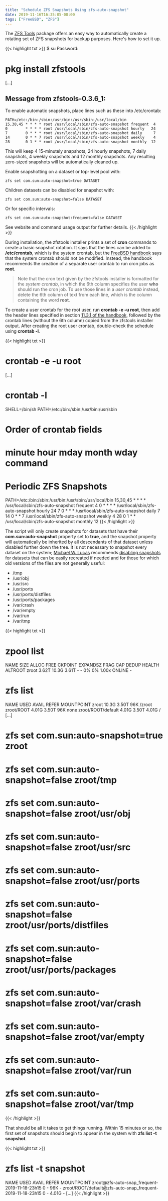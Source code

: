 ```yaml
---
title: "Schedule ZFS Snapshots Using zfs-auto-snapshot"
date: 2019-11-16T16:35:05-08:00
tags: ["FreeBSD", "ZFS"]
---
```


The [ZFS Tools](https://github.com/bdrewery/zfstools) package offers an easy way to automatically create a rotating set of ZFS snapshots for backup purposes.
Here's how to set it up.

<!--more-->

{{< highlight txt >}}
$ su
Password:

# pkg install zfstools
[...]

Message from zfstools-0.3.6_1:
--
To enable automatic snapshots, place lines such as these into /etc/crontab:

    PATH=/etc:/bin:/sbin:/usr/bin:/usr/sbin:/usr/local/bin
    15,30,45 * * * * root /usr/local/sbin/zfs-auto-snapshot frequent  4
    0        * * * * root /usr/local/sbin/zfs-auto-snapshot hourly   24
    7        0 * * * root /usr/local/sbin/zfs-auto-snapshot daily     7
    14       0 * * 7 root /usr/local/sbin/zfs-auto-snapshot weekly    4
    28       0 1 * * root /usr/local/sbin/zfs-auto-snapshot monthly  12

This will keep 4 15-minutely snapshots, 24 hourly snapshots, 7 daily snapshots,
4 weekly snapshots and 12 monthly snapshots. Any resulting zero-sized snapshots
will be automatically cleaned up.

Enable snapshotting on a dataset or top-level pool with:

    zfs set com.sun:auto-snapshot=true DATASET

Children datasets can be disabled for snapshot with:

    zfs set com.sun:auto-snapshot=false DATASET

Or for specific intervals:

    zfs set com.sun:auto-snapshot:frequent=false DATASET

See website and command usage output for further details.
{{< /highlight >}}

During installation, the zfstools installer prints a set of **cron** commands to create a basic snapshot rotation.
It says that the lines can be added to **/etc/crontab**, which is the system crontab, but the 
[FreeBSD handbook](https://www.freebsd.org/doc/handbook/configtuning-cron.html) says that the system crontab should not be modified.
Instead, the handbook recommends the creation of a separate user crontab to run cron jobs as **root**.

> Note that the cron text given by the zfstools installer is formatted for the *system crontab*, in which the 6th column specifies the user **who** should run the cron job.
To use those lines in a *user crontab* instead, delete the 6th column of text from each line, which is the column containing the word **root**.

To create a user crontab for the root user, run **crontab -e -u root**, then add the header lines specified in section
[11.3.1 of the handbook](https://www.freebsd.org/doc/handbook/configtuning-cron.html),
followed by the crontab lines (without the 6th column) copied from the zfstools installer output.
After creating the root user crontab, double-check the schedule using **crontab -l**.

{{< highlight txt >}}
# crontab -e -u root
[...]

# crontab -l
SHELL=/bin/sh
PATH=/etc:/bin:/sbin:/usr/bin:/usr/sbin

# Order of crontab fields
# minute hour mday month wday command

# Periodic ZFS Snapshots
PATH=/etc:/bin:/sbin:/usr/bin:/usr/sbin:/usr/local/bin
15,30,45 *    *    *     *    /usr/local/sbin/zfs-auto-snapshot frequent  4
0        *    *    *     *    /usr/local/sbin/zfs-auto-snapshot hourly   24
7        0    *    *     *    /usr/local/sbin/zfs-auto-snapshot daily     7
14       0    *    *     7    /usr/local/sbin/zfs-auto-snapshot weekly    4
28       0    1    *     *    /usr/local/sbin/zfs-auto-snapshot monthly  12
{{< /highlight >}}

The script will only create snapshots for datasets that have their **com.sun:auto-snapshot** property set to **true**, and
the snapshot property will automatically be inherited by all descendants of that dataset unless disabled further down the tree.
It is not necessary to snapshot every dataset on the system; [Michael W. Lucas](https://www.amazon.com/FreeBSD-Mastery-ZFS-Book-ebook/dp/B00Y32OHNM) recommends [disabling snapshots](https://mwl.io/archives/2140)
for datasets that can be easily recreated if needed and for those for which old versions of the files are not generally useful:

* /tmp
* /usr/obj
* /usr/src
* /usr/ports
* /usr/ports/distfiles
* /usr/ports/packages
* /var/crash
* /var/empty
* /var/run
* /var/tmp

{{< highlight txt >}}
# zpool list
NAME    SIZE  ALLOC   FREE  CKPOINT  EXPANDSZ   FRAG    CAP  DEDUP  HEALTH  ALTROOT
zroot  3.62T  10.3G  3.61T        -         -     0%     0%  1.00x  ONLINE  -

# zfs list
NAME                                      USED  AVAIL  REFER  MOUNTPOINT
zroot                                    10.3G  3.50T    96K  /zroot
zroot/ROOT                               4.01G  3.50T    96K  none
zroot/ROOT/default                       4.01G  3.50T  4.01G  /
[...]

# zfs set com.sun:auto-snapshot=true zroot
# zfs set com.sun:auto-snapshot=false zroot/tmp
# zfs set com.sun:auto-snapshot=false zroot/usr/obj
# zfs set com.sun:auto-snapshot=false zroot/usr/src
# zfs set com.sun:auto-snapshot=false zroot/usr/ports
# zfs set com.sun:auto-snapshot=false zroot/usr/ports/distfiles
# zfs set com.sun:auto-snapshot=false zroot/usr/ports/packages
# zfs set com.sun:auto-snapshot=false zroot/var/crash
# zfs set com.sun:auto-snapshot=false zroot/var/empty
# zfs set com.sun:auto-snapshot=false zroot/var/run
# zfs set com.sun:auto-snapshot=false zroot/var/tmp

{{< /highlight >}}

That should be all it takes to get things running. Within 15 minutes or so, the first set of snapshots should begin to appear in the system with **zfs list -t snapshot**.

{{< highlight txt >}}
# zfs list -t snapshot
NAME
 USED  AVAIL  REFER  MOUNTPOINT
zroot@zfs-auto-snap_frequent-2019-11-18-23h15
    0      -    96K  -
zroot/ROOT/default@zfs-auto-snap_frequent-2019-11-18-23h15
    0      -  4.01G  -
[...]
{{< /highlight >}}
